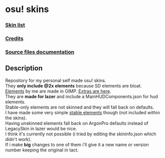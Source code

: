 # osu! skins
### [Skin list](skins.md)
### [Credits](credits.md)
### [Source files documentation](source.md)
## Description
Repository for my personal self made osu! skins.<br>
They **only include @2x elements** because SD elements are bloat.<br>
[Elements](source) by me are made in GIMP. [Extras are here](extra-elements).<br>
They are **made for lazer** and include a MainHUDComponents.json for hud elements. <br>
Stable-only elements are not skinned and they will fall back on defaults.<br>
I have made some very simple [stable elements](stable-elements) though (not included within the skins).<br>
Having unskinned elements fall back on ArgonPro defaults instead of LegacySkin in lazer would be nice.<br>
I think it's currently not possible (i tried by editing the skininfo.json which didn't work).<br>
If i make **big** changes to one of them i'll give it a new name or version number keeping the original in tact.
